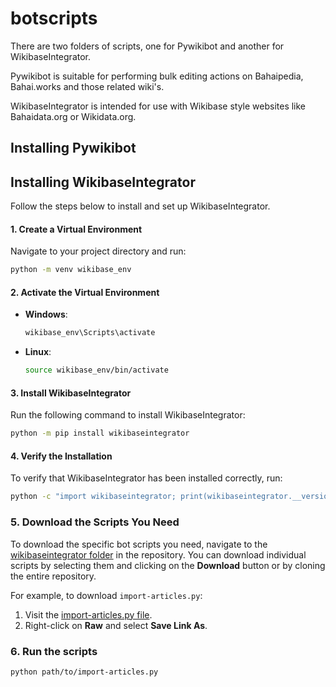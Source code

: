 # botscripts
There are two folders of scripts, one for Pywikibot and another for WikibaseIntegrator.

Pywikibot is suitable for performing bulk editing actions on Bahaipedia, Bahai.works and those related wiki's. 

WikibaseIntegrator is intended for use with Wikibase style websites like Bahaidata.org or Wikidata.org. 

## Installing Pywikibot




## Installing WikibaseIntegrator

Follow the steps below to install and set up WikibaseIntegrator.

#### 1. Create a Virtual Environment

Navigate to your project directory and run:

```bash
python -m venv wikibase_env
```

#### 2. Activate the Virtual Environment

- **Windows**:
  ```bash
  wikibase_env\Scripts\activate
  ```

- **Linux**:
  ```bash
  source wikibase_env/bin/activate
  ```

#### 3. Install WikibaseIntegrator

Run the following command to install WikibaseIntegrator:

```bash
python -m pip install wikibaseintegrator
```

#### 4. Verify the Installation

To verify that WikibaseIntegrator has been installed correctly, run:

```bash
python -c "import wikibaseintegrator; print(wikibaseintegrator.__version__)"
```

### 5. Download the Scripts You Need

To download the specific bot scripts you need, navigate to the [wikibaseintegrator folder](https://github.com/bahaipedia/bot-scripts/tree/main/wikibaseintegrator) in the repository. You can download individual scripts by selecting them and clicking on the **Download** button or by cloning the entire repository.

For example, to download `import-articles.py`:

1. Visit the [import-articles.py file](https://github.com/bahaipedia/bot-scripts/blob/main/wikibaseintegrator/import-articles.py).
2. Right-click on **Raw** and select **Save Link As**.

### 6. Run the scripts

```bash
python path/to/import-articles.py
```
